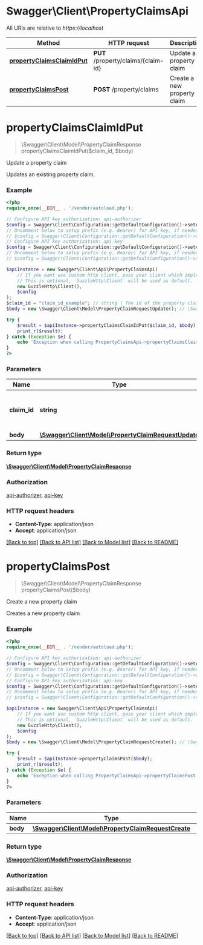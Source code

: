 # Swagger\Client\PropertyClaimsApi

All URIs are relative to *https://localhost*

Method | HTTP request | Description
------------- | ------------- | -------------
[**propertyClaimsClaimIdPut**](PropertyClaimsApi.md#propertyClaimsClaimIdPut) | **PUT** /property/claims/{claim-id} | Update a property claim
[**propertyClaimsPost**](PropertyClaimsApi.md#propertyClaimsPost) | **POST** /property/claims | Create a new property claim


# **propertyClaimsClaimIdPut**
> \Swagger\Client\Model\PropertyClaimResponse propertyClaimsClaimIdPut($claim_id, $body)

Update a property claim

Updates an existing property claim.

### Example
```php
<?php
require_once(__DIR__ . '/vendor/autoload.php');

// Configure API key authorization: api-authorizer
$config = Swagger\Client\Configuration::getDefaultConfiguration()->setApiKey('x-api-key', 'YOUR_API_KEY');
// Uncomment below to setup prefix (e.g. Bearer) for API key, if needed
// $config = Swagger\Client\Configuration::getDefaultConfiguration()->setApiKeyPrefix('x-api-key', 'Bearer');
// Configure API key authorization: api-key
$config = Swagger\Client\Configuration::getDefaultConfiguration()->setApiKey('x-api-key', 'YOUR_API_KEY');
// Uncomment below to setup prefix (e.g. Bearer) for API key, if needed
// $config = Swagger\Client\Configuration::getDefaultConfiguration()->setApiKeyPrefix('x-api-key', 'Bearer');

$apiInstance = new Swagger\Client\Api\PropertyClaimsApi(
    // If you want use custom http client, pass your client which implements `GuzzleHttp\ClientInterface`.
    // This is optional, `GuzzleHttp\Client` will be used as default.
    new GuzzleHttp\Client(),
    $config
);
$claim_id = "claim_id_example"; // string | The id of the property claim to be updated
$body = new \Swagger\Client\Model\PropertyClaimRequestUpdate(); // \Swagger\Client\Model\PropertyClaimRequestUpdate | 

try {
    $result = $apiInstance->propertyClaimsClaimIdPut($claim_id, $body);
    print_r($result);
} catch (Exception $e) {
    echo 'Exception when calling PropertyClaimsApi->propertyClaimsClaimIdPut: ', $e->getMessage(), PHP_EOL;
}
?>
```

### Parameters

Name | Type | Description  | Notes
------------- | ------------- | ------------- | -------------
 **claim_id** | **string**| The id of the property claim to be updated |
 **body** | [**\Swagger\Client\Model\PropertyClaimRequestUpdate**](../Model/PropertyClaimRequestUpdate.md)|  | [optional]

### Return type

[**\Swagger\Client\Model\PropertyClaimResponse**](../Model/PropertyClaimResponse.md)

### Authorization

[api-authorizer](../../README.md#api-authorizer), [api-key](../../README.md#api-key)

### HTTP request headers

 - **Content-Type**: application/json
 - **Accept**: application/json

[[Back to top]](#) [[Back to API list]](../../README.md#documentation-for-api-endpoints) [[Back to Model list]](../../README.md#documentation-for-models) [[Back to README]](../../README.md)

# **propertyClaimsPost**
> \Swagger\Client\Model\PropertyClaimResponse propertyClaimsPost($body)

Create a new property claim

Creates a new property claim

### Example
```php
<?php
require_once(__DIR__ . '/vendor/autoload.php');

// Configure API key authorization: api-authorizer
$config = Swagger\Client\Configuration::getDefaultConfiguration()->setApiKey('x-api-key', 'YOUR_API_KEY');
// Uncomment below to setup prefix (e.g. Bearer) for API key, if needed
// $config = Swagger\Client\Configuration::getDefaultConfiguration()->setApiKeyPrefix('x-api-key', 'Bearer');
// Configure API key authorization: api-key
$config = Swagger\Client\Configuration::getDefaultConfiguration()->setApiKey('x-api-key', 'YOUR_API_KEY');
// Uncomment below to setup prefix (e.g. Bearer) for API key, if needed
// $config = Swagger\Client\Configuration::getDefaultConfiguration()->setApiKeyPrefix('x-api-key', 'Bearer');

$apiInstance = new Swagger\Client\Api\PropertyClaimsApi(
    // If you want use custom http client, pass your client which implements `GuzzleHttp\ClientInterface`.
    // This is optional, `GuzzleHttp\Client` will be used as default.
    new GuzzleHttp\Client(),
    $config
);
$body = new \Swagger\Client\Model\PropertyClaimRequestCreate(); // \Swagger\Client\Model\PropertyClaimRequestCreate | 

try {
    $result = $apiInstance->propertyClaimsPost($body);
    print_r($result);
} catch (Exception $e) {
    echo 'Exception when calling PropertyClaimsApi->propertyClaimsPost: ', $e->getMessage(), PHP_EOL;
}
?>
```

### Parameters

Name | Type | Description  | Notes
------------- | ------------- | ------------- | -------------
 **body** | [**\Swagger\Client\Model\PropertyClaimRequestCreate**](../Model/PropertyClaimRequestCreate.md)|  |

### Return type

[**\Swagger\Client\Model\PropertyClaimResponse**](../Model/PropertyClaimResponse.md)

### Authorization

[api-authorizer](../../README.md#api-authorizer), [api-key](../../README.md#api-key)

### HTTP request headers

 - **Content-Type**: application/json
 - **Accept**: application/json

[[Back to top]](#) [[Back to API list]](../../README.md#documentation-for-api-endpoints) [[Back to Model list]](../../README.md#documentation-for-models) [[Back to README]](../../README.md)

